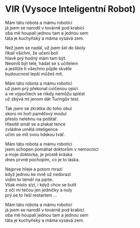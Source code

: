 # VIR (Vysoce Inteligentní Robot)

Mám tátu robota a mámu robotici  
já jsem se narodil v továrně pod krabicí  
oba mě houpali jednou tam a jednou sem  
táta je kuchyňský a máma vysává zem.

Než jsem se nadál, už jsem šel do školy  
říkali všichni, že učení bolí  
hlavě  prý hodný mám tam být.  
Nesmíš být tele, hádat se s učitelem   
a jestliže ti všechno půjde skvěle  
budoucnost lepší můžeš mít.

Mám tátu robota a mámu robotici  
už jsem prý překonal cvičenou opici  
a ve výpočtech se nikdy nemůžu splést  
už zbývá mi jenom dát Turingův test.

Tak jsem se zkrátka do toho obul  
skoro mi hoří paměťový modul  
přesto nelehnu na polštář.  
Hlasitě smát se a plakat tence  
zvládne umělá inteligence  
učím se mít svou lidskou tvář.  

Mám tátu robota a mámu robotici  
jsem schopen pomáhat doktorům v nemocnici  
a moje doktorka, je prostě kráska  
dnes prvně pochopím, co je to láska.

Nejprve hřeje a potom mrazí  
když jednou ke mně už nedorazí  
vidím to téměř na parte.  
Však místo slzí, i když chce se bulit  
z očí mi tečou jen jedničky a nuly  
prý se to řeší restartem ...

Mám tátu robota a mámu robotici  
já jsem se narodil v továrně pod krabicí  
oba mě houpali jednou tam a jednou sem  
táta je kuchyňský a máma vysává zem.









